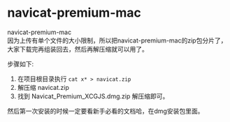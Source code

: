 # navicat-premium-mac
navicat-premium-mac   
因为上传有单个文件的大小限制，所以把navicat-premium-mac的zip包分片了，大家下载完再组装回去，然后再解压缩就可以用了。 

步骤如下:  

1. 在项目根目录执行 `cat x* > navicat.zip`
2. 解压缩 navicat.zip 
3. 找到 Navicat_Premium_XCGJS.dmg.zip 解压缩即可。

然后第一次安装的时候一定要看新手必看的文档哈，在dmg安装包里面。
